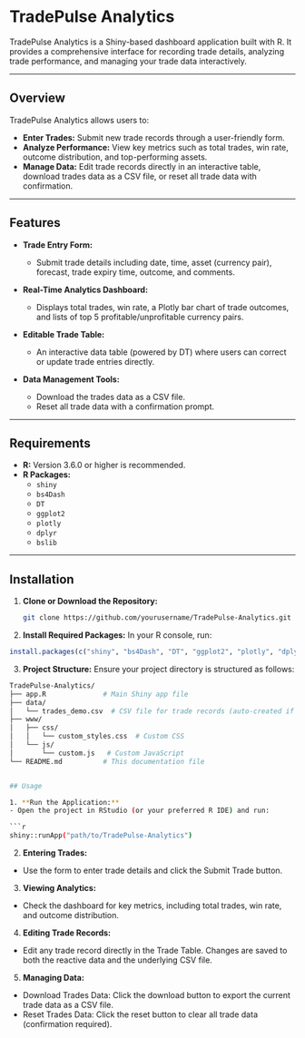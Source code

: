 # TradePulse Analytics

TradePulse Analytics is a Shiny-based dashboard application built with R. It provides a comprehensive interface for recording trade details, analyzing trade performance, and managing your trade data interactively.

---

## Overview

TradePulse Analytics allows users to:

- **Enter Trades:** Submit new trade records through a user-friendly form.
- **Analyze Performance:** View key metrics such as total trades, win rate, outcome distribution, and top-performing assets.
- **Manage Data:** Edit trade records directly in an interactive table, download trades data as a CSV file, or reset all trade data with confirmation.

---

## Features

- **Trade Entry Form:**  
  - Submit trade details including date, time, asset (currency pair), forecast, trade expiry time, outcome, and comments.
  
- **Real-Time Analytics Dashboard:**  
  - Displays total trades, win rate, a Plotly bar chart of trade outcomes, and lists of top 5 profitable/unprofitable currency pairs.
  
- **Editable Trade Table:**  
  - An interactive data table (powered by DT) where users can correct or update trade entries directly.
  
- **Data Management Tools:**  
  - Download the trades data as a CSV file.
  - Reset all trade data with a confirmation prompt.

---

## Requirements

- **R:** Version 3.6.0 or higher is recommended.
- **R Packages:**
  - `shiny`
  - `bs4Dash`
  - `DT`
  - `ggplot2`
  - `plotly`
  - `dplyr`
  - `bslib`

---

## Installation

1. **Clone or Download the Repository:**

   ```bash
   git clone https://github.com/yourusername/TradePulse-Analytics.git

2. **Install Required Packages:**
In your R console, run:
```r
install.packages(c("shiny", "bs4Dash", "DT", "ggplot2", "plotly", "dplyr", "bslib"))
```
3. **Project Structure:**
Ensure your project directory is structured as follows:

 ```bash
TradePulse-Analytics/
├── app.R              # Main Shiny app file
├── data/
│   └── trades_demo.csv  # CSV file for trade records (auto-created if missing)
├── www/
│   ├── css/
│   │   └── custom_styles.css  # Custom CSS
│   └── js/
│       └── custom.js   # Custom JavaScript
└── README.md          # This documentation file


## Usage

1. **Run the Application:**
- Open the project in RStudio (or your preferred R IDE) and run:

```r
shiny::runApp("path/to/TradePulse-Analytics")
```

2. **Entering Trades:**
- Use the form to enter trade details and click the Submit Trade button.

3. **Viewing Analytics:**
- Check the dashboard for key metrics, including total trades, win rate, and outcome distribution.

4. **Editing Trade Records:**
- Edit any trade record directly in the Trade Table. Changes are saved to both the reactive data and the underlying CSV file.

5. **Managing Data:**
- Download Trades Data: Click the download button to export the current trade data as a CSV file.
- Reset Trades Data: Click the reset button to clear all trade data (confirmation required).
